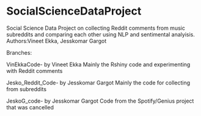 # SocialScienceDataProject
Social Science Data Project on collecting Reddit comments from music subreddits and comparing each other using NLP and sentimental analyisis.
Authors:Vineet Ekka, Jesskomar Gargot

Branches:


VinEkkaCode- by Vineet Ekka 
Mainly the Rshiny code and experimenting with Reddit comments

Jesko_Reddit_Code- by Jesskomar Gargot
Mainly the code for collecting from subreddits

JeskoG_code- by Jesskomar Gargot
Code from the Spotify/Genius project that was cancelled



